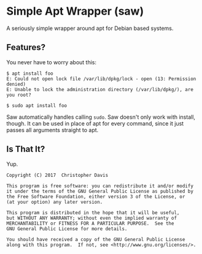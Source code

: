 # Simple Apt Wrapper (saw)

A seriously simple wrapper around apt for Debian based systems.

## Features?

You never have to worry about this:

```shell
$ apt install foo
E: Could not open lock file /var/lib/dpkg/lock - open (13: Permission denied)
E: Unable to lock the administration directory (/var/lib/dpkg/), are you root?

$ sudo apt install foo
```

Saw automatically handles calling `sudo`.
Saw doesn't only work with install, though. It can be used in place of apt for every command, since it just
passes all arguments straight to apt.

## Is That It?

Yup.

```
Copyright (C) 2017  Christopher Davis

This program is free software: you can redistribute it and/or modify
it under the terms of the GNU General Public License as published by
the Free Software Foundation, either version 3 of the License, or
(at your option) any later version.

This program is distributed in the hope that it will be useful,
but WITHOUT ANY WARRANTY; without even the implied warranty of
MERCHANTABILITY or FITNESS FOR A PARTICULAR PURPOSE.  See the
GNU General Public License for more details.

You should have received a copy of the GNU General Public License
along with this program.  If not, see <http://www.gnu.org/licenses/>.
```

